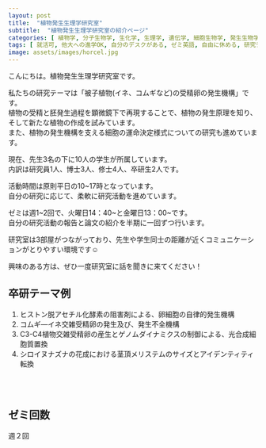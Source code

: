 ```yaml
---
layout: post
title:  "植物発生生理学研究室"
subtitle:  "植物発生生理学研究室の紹介ページ"
categories: [ 植物学, 分子生物学, 生化学, 生理学, 遺伝学, 細胞生物学, 発生生物学, 農学 ]
tags: [ 就活可, 他大への進学OK, 自分のデスクがある, ゼミ英語, 自由に休める, 研究テーマが与えられる ]
image: assets/images/horcel.jpg
---
```


こんにちは。植物発生生理学研究室です。
  
私たちの研究テーマは「被子植物(イネ、コムギなど)の受精卵の発生機構」です。  
植物の受精と胚発生過程を顕微鏡下で再現することで、植物の発生原理を知り、そして新たな植物の作成を試みています。  
また、植物の発生機構を支える細胞の運命決定様式についての研究も進めています。  
  
現在、先生3名の下に10人の学生が所属しています。  
内訳は研究員1人、博士3人、修士4人、卒研生2人です。  
  
活動時間は原則平日の10~17時となっています。  
自分の研究に応じて、柔軟に研究活動を進めています。  
  
ゼミは週1~2回で、火曜日14：40~と金曜日13：00~です。  
自分の研究活動の報告と論文の紹介を半期に一回ずつ行います。  
  
研究室は3部屋がつながっており、先生や学生同士の距離が近くコミュニケーションがとりやすい環境です☺  
  
興味のある方は、ぜひ一度研究室に話を聞きに来てください！  
  
## 卒研テーマ例
1. ヒストン脱アセチル化酵素の阻害剤による、卵細胞の自律的発生機構
1. コムギ—イネ交雑受精卵の発生及び、発生不全機構
1. C3-C4植物交雑受精卵の産生とゲノムダイナミクスの制御による、光合成細胞質置換
1. シロイヌナズナの花成における茎頂メリステムのサイズとアイデンティティ転換

<br /><br />

## ゼミ回数
週２回


